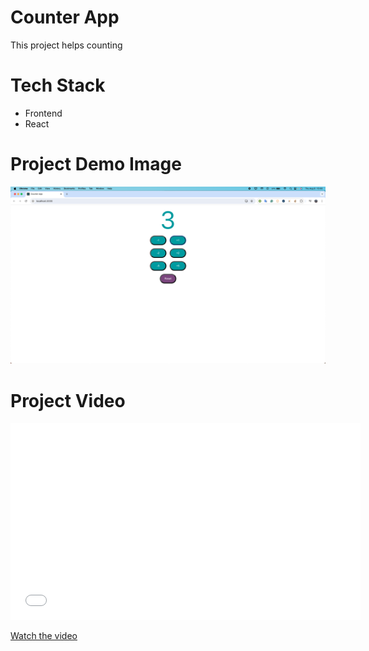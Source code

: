 # Counter App
This project helps counting

# Tech Stack
- Frontend
- React

# Project Demo Image
![Project image](./counter_app.png)

# Project Video
<iframe width="560" height="315" src="[https://www.youtube.com/embed/dQw4w9WgXcQ](https://www.youtube.com/watch?v=lWg7JzH2pFQ)" frameborder="0" allow="accelerometer; autoplay; encrypted-media; gyroscope; picture-in-picture" allowfullscreen></iframe>

[Watch the video]([https://www.youtube.com/watch?v=dQw4w9WgXcQ](https://www.youtube.com/watch?v=lWg7JzH2pFQ))

